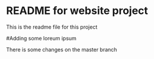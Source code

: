 # README for website project

This is the readme file for this project

#Adding some loreum ipsum

There is some changes on the master branch

    